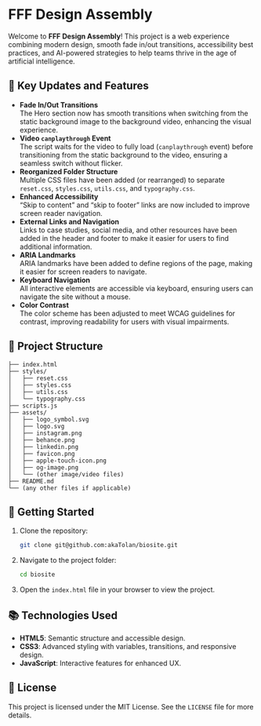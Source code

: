 # FFF Design Assembly

Welcome to **FFF Design Assembly**! This project is a web experience combining modern design, smooth fade in/out transitions, accessibility best practices, and AI-powered strategies to help teams thrive in the age of artificial intelligence.

## 🌟 Key Updates and Features

- **Fade In/Out Transitions**  
   The Hero section now has smooth transitions when switching from the static background image to the background video, enhancing the visual experience.
- **Video `canplaythrough` Event**  
   The script waits for the video to fully load (`canplaythrough` event) before transitioning from the static background to the video, ensuring a seamless switch without flicker.
- **Reorganized Folder Structure**  
   Multiple CSS files have been added (or rearranged) to separate `reset.css`, `styles.css`, `utils.css`, and `typography.css`.
- **Enhanced Accessibility**  
   “Skip to content” and “skip to footer” links are now included to improve screen reader navigation.
- **External Links and Navigation**  
   Links to case studies, social media, and other resources have been added in the header and footer to make it easier for users to find additional information.
- **ARIA Landmarks**  
   ARIA landmarks have been added to define regions of the page, making it easier for screen readers to navigate.
- **Keyboard Navigation**  
   All interactive elements are accessible via keyboard, ensuring users can navigate the site without a mouse.
- **Color Contrast**  
   The color scheme has been adjusted to meet WCAG guidelines for contrast, improving readability for users with visual impairments.

## 📂 Project Structure

```
├── index.html
├── styles/
│   ├── reset.css
│   ├── styles.css
│   ├── utils.css
│   └── typography.css
├── scripts.js
├── assets/
│   ├── logo_symbol.svg
│   ├── logo.svg
│   ├── instagram.png
│   ├── behance.png
│   ├── linkedin.png
│   ├── favicon.png
│   ├── apple-touch-icon.png
│   ├── og-image.png
│   └── (other image/video files)
├── README.md
└── (any other files if applicable)
```

## 🚀 Getting Started

1. Clone the repository:
    ```bash
    git clone git@github.com:akaTolan/biosite.git
    ```
2. Navigate to the project folder:
    ```bash
    cd biosite
    ```
3. Open the `index.html` file in your browser to view the project.

## 📚 Technologies Used

- **HTML5**: Semantic structure and accessible design.
- **CSS3**: Advanced styling with variables, transitions, and responsive design.
- **JavaScript**: Interactive features for enhanced UX.

## 📄 License

This project is licensed under the MIT License. See the `LICENSE` file for more details.